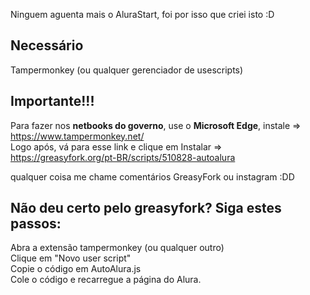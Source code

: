 Ninguem aguenta mais o AluraStart, foi por isso que criei isto :D

## Necessário
Tampermonkey (ou qualquer gerenciador de usescripts)

## Importante!!!
Para fazer nos <strong>netbooks do governo</strong>, use o <strong>Microsoft Edge</strong>, instale => https://www.tampermonkey.net/ </br>
Logo após, vá para esse link e clique em Instalar => https://greasyfork.org/pt-BR/scripts/510828-autoalura

qualquer coisa me chame comentários GreasyFork ou instagram :DD

## Não deu certo pelo greasyfork? Siga estes passos: 
Abra a extensão tampermonkey (ou qualquer outro)</br>
Clique em "Novo user script"</br>
Copie o código em AutoAlura.js</br>
Cole o código e recarregue a página do Alura.
